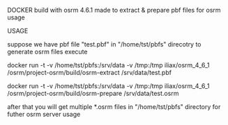 DOCKER build with osrm 4.6.1 made to extract & prepare pbf files for osrm usage

USAGE

suppose we have pbf file "test.pbf" in "/home/tst/pbfs" direcotry
to generate osrm files execute

docker run -t -v /home/tst/pbfs:/srv/data -v /tmp:/tmp iliax/osrm_4_6_1 /osrm/project-osrm/build/osrm-extract /srv/data/test.pbf

docker run -t -v /home/tst/pbfs:/srv/data -v /tmp:/tmp iliax/osrm_4_6_1 /osrm/project-osrm/build/osrm-prepare /srv/data/test.osrm

after that you will get multiple *.osrm files in "/home/tst/pbfs" directory for futher osrm server usage
